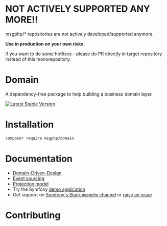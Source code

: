 # NOT ACTIVELY SUPPORTED ANY MORE!!

msgphp/* repositories are not actively developed/supported anymore.

**Use in production on your own risks.**

If you want to do some hotfixes - please do PR directly in target repository instead of this monorepository.

# Domain

A dependency-free package to help building a business domain layer.

[![Latest Stable Version][packagist:img]][packagist]

# Installation

```bash
composer require msgphp/domain
```

# Documentation

- [Domain-Driven-Design](https://msgphp.github.io/docs/ddd/identifiers/)
- [Event sourcing](https://msgphp.github.io/docs/event-sourcing/event-handlers/)
- [Projection model](https://msgphp.github.io/docs/projection/models/)
- Try the Symfony [demo application](https://github.com/msgphp/symfony-demo-app)
- Get support on [Symfony's Slack `#msgphp` channel](https://symfony.com/slack-invite) or [raise an issue](https://github.com/msgphp/msgphp/issues/new)

# Contributing

[packagist]: https://packagist.org/packages/msgphp/domain
[packagist:img]: https://img.shields.io/packagist/v/msgphp/domain.svg?style=flat-square
